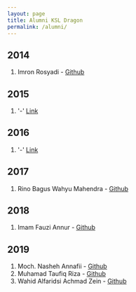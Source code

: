 ```yaml
---
layout: page
title: Alumni KSL Dragon
permalink: /alumni/
---
```


## 2014

1. Imron Rosyadi - [Github](https://link)

## 2015

1. '-' [Link](https://link)

## 2016

1. '-' [Link](https://link)

## 2017

1. Rino Bagus Wahyu Mahendra - [Github](https://link)

## 2018

1. Imam Fauzi Annur - [Github](https://link)

## 2019

1. Moch. Nasheh Annafii - [Github](https://nashehannafii.github.io)
2. Muhamad Taufiq Riza - [Github](https://link)
3. Wahid Alfaridsi Achmad Zein - [Github](https://stunggal.github.io) 